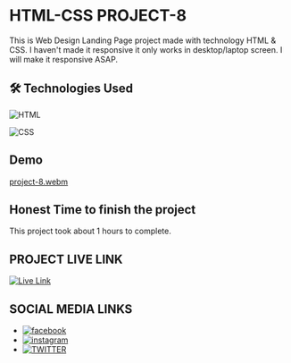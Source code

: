 # HTML-CSS PROJECT-8

This is Web Design Landing Page project made with technology HTML & CSS.
I haven't made it responsive it only works in desktop/laptop screen.
I will make it responsive ASAP.


## 🛠 Technologies Used
![HTML](https://img.shields.io/badge/HTML5-E34F26?style=for-the-badge&logo=html5&logoColor=white)

![CSS](https://img.shields.io/badge/CSS3-1572B6?style=for-the-badge&logo=css3&logoColor=white)

## Demo
[project-8.webm](https://user-images.githubusercontent.com/100980716/215382589-2124d6d0-4fbd-4924-8369-ce3d550e52f6.webm)

## Honest Time to finish the project

This project took about 1 hours to complete.

## PROJECT LIVE LINK

<a href="https://html-css-project08.netlify.app/" target="_blank">![Live Link](https://img.shields.io/badge/Live-Link-green)</a>

## SOCIAL MEDIA LINKS
- [![facebook](https://img.shields.io/badge/Facebook-0A66C2?style=for-the-badge&logo=facebook&logoColor=white)](https://www.facebook.com/vivekranjan0144/)
- [![instagram](https://img.shields.io/badge/Instagram-E4405F?style=for-the-badge&logo=instagram&logoColor=white)](https://www.instagram.com/vivekranjan0144/)
- [![TWITTER](https://img.shields.io/badge/Twitter-1DA1F2?style=for-the-badge&logo=twitter&logoColor=white)](https://twitter.com/vivekranjan0144?lang=en)

